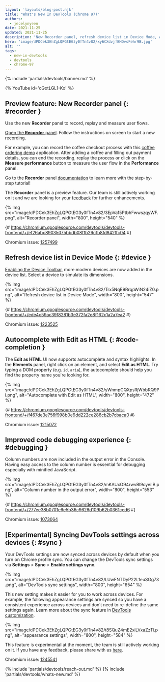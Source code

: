 ```yaml
---
layout: 'layouts/blog-post.njk'
title: "What's New In DevTools (Chrome 97)"
authors:
  - jecelynyeen
date: 2021-11-25
updated: 2021-11-25
description: 'New Recorder panel, refresh device list in Device Mode, and more.'
hero: 'image/dPDCek3EhZgLQPGtEG3y0fTn4v82/xy6CXdvjfEHDvsFehr9B.jpg'
alt: ''
tags:
  - new-in-devtools
  - devtools
  - chrome-97
---
```


{% include 'partials/devtools/banner.md' %}

{% YouTube id='cGotLGL1-Ko' %}

## Preview feature: New Recorder panel {: #recorder }

Use the new **Recorder** panel to record, replay and measure user flows.

[Open the **Recorder** panel](/docs/devtools/recorder/#open). Follow the instructions on screen to start a new recording.

For example, you can record the coffee checkout process with this [coffee ordering demo](https://coffee-cart.netlify.app/) application. After adding a coffee and filling out payment details, you can end the recording, replay the process or click on the **Measure performance** button to measure the user flow in the **Performance** panel.

Go to the **Recorder** panel [documentation](/docs/devtools/recorder/) to learn more with the step-by-step tutorial!

The **Recorder** panel is a preview feature. Our team is still actively working on it and we are looking for your [feedback](https://goo.gle/recorder-feedback) for further enhancements.

{% Img src="image/dPDCek3EhZgLQPGtEG3y0fTn4v82/3EpVa15PtbhFwwszqyWF.png", alt="Recorder panel", width="800", height="540" %}

{# https://chromium.googlesource.com/devtools/devtools-frontend/+/ef26abc89035075bbdb08f1b26c1b8fd942ffc04 #}

Chromium issue: [1257499](https://crbug.com/1257499)

## Refresh device list in Device Mode {: #device }

[Enabling the Device Toolbar](/docs/devtools/device-mode#viewport), more modern devices are now added in the device list. Select a device to simulate its dimensions.

{% Img src="image/dPDCek3EhZgLQPGtEG3y0fTn4v82/Trx5NqE9RrqpWiN24iZ0.png", alt="Refresh device list in Device Mode", width="800", height="547" %}

{# https://chromium.googlesource.com/devtools/devtools-frontend/+/ede4c59ac39f8281b3e372fa2e8f162c1a2a7ea2 #}

Chromium issue: [1223525](https://crbug.com/1223525)

## Autocomplete with Edit as HTML {: #code-completion }

The **Edit as HTML** UI now supports autocomplete and syntax highlights. In the **Elements** panel, right click on an element, and select **Edit as HTML**. Try typing a DOM property (e.g. `id`, `aria`), the autocomplete should help you find the property name you're looking for.

{% Img src="image/dPDCek3EhZgLQPGtEG3y0fTn4v82/yWnmpCQXpsRjWbbRQ9Pi.png", alt="Autocomplete with Edit as HTML", width="800", height="472" %}

{# https://chromium.googlesource.com/devtools/devtools-frontend/+/f467de3e756f998b0e9dd222ce286cb2b7cbaca0 #}

Chromium issue: [1215072](https://crbug.com/1215072)

## Improved code debugging experience {: #debugging }

Column numbers are now included in the output error in the Console. Having easy access to the column number is essential for debugging especially with minified JavaScript.

{% Img src="image/dPDCek3EhZgLQPGtEG3y0fTn4v82/mKAUxO94rwvBI9oyeiIB.png", alt="Column number in the output error", width="800", height="553" %}

{# https://chromium.googlesource.com/devtools/devtools-frontend/+/277ee38b0701e6e5b36c9626d109b62b0361ced6 #}

Chromium issue: [1073064](https://crbug.com/1073064)

## [Experimental] Syncing DevTools settings across devices {: #sync }

Your DevTools settings are now synced across devices by default when you turn on Chrome profile sync. You can change the DevTools sync settings via **Settings** > **Sync** > **Enable settings sync**.

{% Img src="image/dPDCek3EhZgLQPGtEG3y0fTn4v82/LUwFNTDyP22L1euSGg73.png", alt="DevTools sync settings", width="800", height="654" %}

This new setting makes it easier for you to work across devices. For example, the following appearance settings are synced so you have a consistent experience across devices and don’t need to re-define the same settings again. Learn more about the sync feature in [DevTools customization](/docs/devtools/customize/).

{% Img src="image/dPDCek3EhZgLQPGtEG3y0fTn4v82/t8SQuZ4mE2xiLVxaZz11.png", alt="appearance settings", width="800", height="584" %}

This feature is experimental at the moment, the team is still actively working on it. If you have any feedback, please share with us [here](https://crbug.com/1245541).

Chromium issue: [1245541](https://crbug.com/1245541)

{% include 'partials/devtools/reach-out.md' %}
{% include 'partials/devtools/whats-new.md' %}
